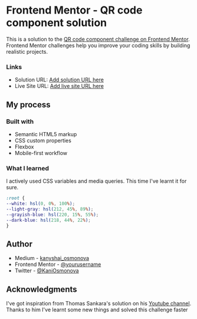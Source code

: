 # Frontend Mentor - QR code component solution

This is a solution to the [QR code component challenge on Frontend Mentor](https://www.frontendmentor.io/challenges/qr-code-component-iux_sIO_H). Frontend Mentor challenges help you improve your coding skills by building realistic projects. 

### Links

- Solution URL: [Add solution URL here](https://your-solution-url.com)
- Live Site URL: [Add live site URL here](https://kanyshaiosmonova.github.io/Frontend-Mentor-Challenges/QR-Code-component/index.html)

## My process

### Built with

- Semantic HTML5 markup
- CSS custom properties
- Flexbox
- Mobile-first workflow

### What I learned

I actively used CSS variables and media queries. This time I've learnt it for sure. 

```css
:root {
--white: hsl(0, 0%, 100%);
--light-gray: hsl(212, 45%, 89%);
--grayish-blue: hsl(220, 15%, 55%);
--dark-blue: hsl(218, 44%, 22%);
}
```

## Author

- Medium - [kanyshai_osmonova](https://medium.com/@kanyshai_osmonova)
- Frontend Mentor - [@yourusername](https://www.frontendmentor.io/profile/yourusername)
- Twitter - [@KaniOsmonova](https://twitter.com/Kaniosmonova)



## Acknowledgments

I've got inspiration from Thomas Sankara's solution on his [Youtube channel](https://www.youtube.com/watch?v=JFyMWwOxHYM). Thanks to him I've learnt some new things and solved this challenge faster
